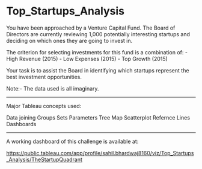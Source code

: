 # Top_Startups_Analysis

You have been approached by a Venture Capital Fund. The Board of Directors are currently reviewing 1,000 potentially interesting startups and
deciding on which ones they are going to invest in.

The criterion for selecting investments for this fund is a combination of:
    - High Revenue (2015)
    - Low Expenses (2015)
    - Top Growth   (2015)

Your task is to assist the Board in identifying which startups represent the best investment opportunities.

Note:- The data used is all imaginary.

------------------------------------------------------------------------------------------------------------------------------------------------------------------------------

Major Tableau concepts used:

Data joining
Groups
Sets
Parameters
Tree Map
Scatterplot
Refernce Lines
Dashboards

------------------------------------------------------------------------------------------------------------------------------------------------------------------------------

A working dashboard of this challenge is available at:

https://public.tableau.com/app/profile/sahil.bhardwaj8160/viz/Top_Startups_Analysis/TheStartupQuadrant


